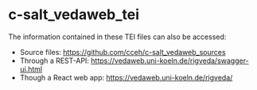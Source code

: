 # c-salt_vedaweb_tei

The information contained in these TEI files can also be accessed:

- Source files: https://github.com/cceh/c-salt_vedaweb_sources
- Through a REST-API: https://vedaweb.uni-koeln.de/rigveda/swagger-ui.html
- Though a React web app: https://vedaweb.uni-koeln.de/rigveda/